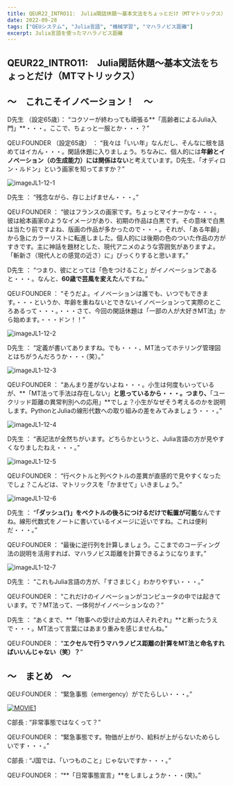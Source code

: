 ```yaml
---
title: QEUR22_INTRO11:　Julia閑話休題～基本文法をちょっとだけ（MTマトリックス）
date: 2022-09-28
tags: ["QEUシステム", "Julia言語", "機械学習", "マハラノビス距離"]
excerpt: Julia言語を使ったマハラノビス距離
---
```


## QEUR22_INTRO11:　Julia閑話休題～基本文法をちょっとだけ（MTマトリックス）

## ～　これこそイノベーション！　～

D先生 （設定65歳）： “コクソーが終わっても頑張る**「高齢者によるJulia入門」**・・・。ここで、ちょっと一服とか・・・？”

QEU:FOUNDER （設定65歳） ： “我々は「いい年」なんだし、そんなに根を詰めてはイカん・・・。閑話休題に入りましょう。ちなみに、個人的には**年齢とイノベーション（の生成能力）には関係はない**と考えています。D先生、「オディロン・ルドン」という画家を知ってますか？”

![imageJL1-12-1](/2022-09-28-QEUR22_INTRO11/imageJL1-12-1.jpg)

D先生 ： “残念ながら、存じ上げません・・・。”

QEU:FOUNDER ： “彼はフランスの画家です。ちょっとマイナーかな・・・。彼は絵本画家のようなイメージがあり、初期の作品は白黒です。その意味で白黒は当たり前ですよね、版画の作品が多かったので・・・。それが、「ある年齢」から急にカラーリストに転進しました。個人的には後期の色のついた作品の方がすきです。主に神話を題材とした、現代アニメのような雰囲気がありますよ。「斬新さ（現代人との感覚の近さ）に」びっくりすると思います。”

D先生 ： “つまり、彼にとっては「色をつけること」がイノベーションであると・・・。なんと、**60歳で芸風を変えた**んですね。”

QEU:FOUNDER ： “そうだよ。イノベーションは誰でも、いつでもできます。・・・というか、年齢を重ねないとできないイノベーションって実際のところあるって・・・。・・・さて、今回の閑話休題は「一部の人が大好きMT法」から始めます。・・・ドン！！”

![imageJL1-12-2](/2022-09-28-QEUR22_INTRO11/imageJL1-12-2.jpg)

D先生 ： “定義が書いてありますね。でも・・・、MT法ってホテリング管理図とはちがうんだろうか・・・（笑）。”

![imageJL1-12-3](/2022-09-28-QEUR22_INTRO11/imageJL1-12-3.jpg)

QEU:FOUNDER ： “あんまり差がないよね・・・。小生は何度もいっているが、**「MT法って手法は存在しない」**と思っているから・・・。つまり、**「ユークリッド距離の異常判別への応用」**でしょ？小生がなぜそう考えるのかを説明します。PythonとJuliaの線形代数への取り組みの差をみてみましょう・・・。”

![imageJL1-12-4](/2022-09-28-QEUR22_INTRO11/imageJL1-12-4.jpg)

D先生 ： “表記法が全然ちがいます。どちらかというと、Julia言語の方が見やすくなりましたねえ・・・。”

![imageJL1-12-5](/2022-09-28-QEUR22_INTRO11/imageJL1-12-5.jpg)

QEU:FOUNDER ： “行ベクトルと列ベクトルの差異が直感的で見やすくなったでしょ？こんどは、マトリックスを「かませて」いきましょう。”

![imageJL1-12-6](/2022-09-28-QEUR22_INTRO11/imageJL1-12-6.jpg)

D先生 ： “**「ダッシュ(‘)」をベクトルの後ろにつけるだけで転置が可能**なんですね。線形代数式をノートに書いているイメージに近いですね。これは便利だ・・・。”

QEU:FOUNDER ： “最後に逆行列を計算しましょう。ここまでのコーディング法の説明を活用すれば、マハラノビス距離を計算できるようになります。”

![imageJL1-12-7](/2022-09-28-QEUR22_INTRO11/imageJL1-12-7.jpg)

D先生 ： “これもJulia言語の方が、「すさまじく」わかりやすい・・・。”

QEU:FOUNDER ： “これだけのイノベーションがコンピュータの中では起きています。で？MT法って、一体何がイノベーションなの？”

D先生 ： “あくまで、**「物事への受け止め方は人それぞれ」**と断ったうえで・・・。MT法って言葉にはあまり重みを感じませんね。”

QEU:FOUNDER ： “**エクセルで行うマハラノビス距離の計算をMT法と命名すればいいんじゃない（笑）？**”


## ～　まとめ　～

QEU:FOUNDER ： “緊急事態（emergency）がでたらしい・・・。”

[![MOVIE1](http://img.youtube.com/vi/kf9V07Fmnrg/0.jpg)](http://www.youtube.com/watch?v=kf9V07Fmnrg "UK facing a 'national emergency,' says Shadow Chancellor")

C部長 : “非常事態ではなくって？”

QEU:FOUNDER ： “緊急事態です。物価が上がり、給料が上がらないためらしいです・・・。”

C部長 : “J国では、「いつものこと」じゃないですか・・・。”

QEU:FOUNDER ： “**「日常事態宣言」**をしましょうか・・・(笑)。”
